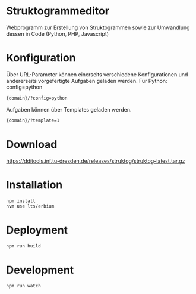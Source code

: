 # Struktogrammeditor

Webprogramm zur Erstellung von Struktogrammen sowie zur Umwandlung dessen in Code (Python, PHP, Javascript)

# Konfiguration
Über URL-Parameter können einerseits verschiedene Konfigurationen und andererseits vorgefertigte Aufgaben geladen werden.
Für Python: config=python

```bash
{domain}/?config=python
```

Aufgaben können über Templates geladen werden.
```bash
{domain}/?template=1
```

# Download
https://dditools.inf.tu-dresden.de/releases/struktog/struktog-latest.tar.gz

# Installation
```bash
npm install
nvm use lts/erbium
```

# Deployment
```bash
npm run build
```

# Development
```bash
npm run watch
```
